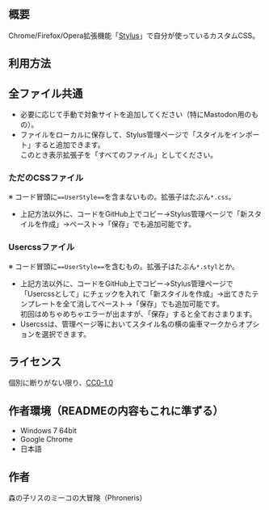 ## 概要
Chrome/Firefox/Opera拡張機能「[Stylus](https://chrome.google.com/webstore/detail/stylus/clngdbkpkpeebahjckkjfobafhncgmne)」で自分が使っているカスタムCSS。

## 利用方法

## 全ファイル共通
+ 必要に応じて手動で対象サイトを追加してください（特にMastodon用のもの）。
+ ファイルをローカルに保存して、Stylus管理ページで「スタイルをインポート」すると追加できます。  
  このとき表示拡張子を「すべてのファイル」としてください。

### ただのCSSファイル
※ コード冒頭に`==UserStyle==`を含まないもの。拡張子はたぶん`*.css`。  

+ 上記方法以外に、コードをGitHub上でコピー→Stylus管理ページで「新スタイルを作成」→ペースト→「保存」でも追加可能です。  
  
### Usercssファイル
※ コード冒頭に`==UserStyle==`を含むもの。拡張子はたぶん`*.styl`とか。  

+ 上記方法以外に、コードをGitHub上でコピー→Stylus管理ページで「Usercssとして」にチェックを入れて「新スタイルを作成」→出てきたテンプレートを全て消してペースト→「保存」でも追加可能です。  
  初回はめちゃめちゃエラーが出ますが、「保存」すると全ておさまります。
+ Usercssは、管理ページ等においてスタイル名の横の歯車マークからオプションを選択できます。

## ライセンス
個別に断りがない限り、[CC0-1.0](http://creativecommons.org/publicdomain/zero/1.0/deed.ja)

## 作者環境（READMEの内容もこれに準ずる）
+ Windows 7 64bit
+ Google Chrome
+ 日本語

## 作者
森の子リスのミーコの大冒険（Phroneris）
